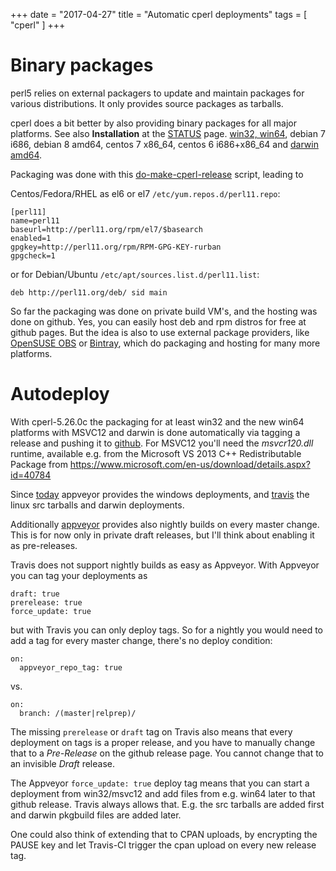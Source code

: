 +++
date = "2017-04-27"
title = "Automatic cperl deployments"
tags = [ "cperl" ]
+++

# Binary packages

perl5 relies on external packagers to update and maintain packages for
various distributions. It only provides source packages as tarballs.

cperl does a bit better by also providing binary packages for all
major platforms. See also **Installation** at the 
[STATUS](http://perl11.org/cperl/STATUS.html) page.
[win32, win64](http://perl11.org/win/), debian 7 i686, debian 8 amd64,
centos 7 x86\_64, centos 6 i686+x86_64 and [darwin amd64](http://perl11.org/osx/).

Packaging was done with this [do-make-cperl-release](https://github.com/perl11/cperl/blob/master/Porting/do-make-cperl-release) script, leading to

Centos/Fedora/RHEL as el6 or el7 `/etc/yum.repos.d/perl11.repo`:

    [perl11]
    name=perl11
    baseurl=http://perl11.org/rpm/el7/$basearch
    enabled=1
    gpgkey=http://perl11.org/rpm/RPM-GPG-KEY-rurban
    gpgcheck=1

or for Debian/Ubuntu `/etc/apt/sources.list.d/perl11.list`:

    deb http://perl11.org/deb/ sid main

So far the packaging was done on private build VM's, and the hosting
was done on github.  Yes, you can easily host deb and rpm distros for
free at github pages.  But the idea is also to use external package
providers, like [OpenSUSE OBS](https://build.opensuse.org/)
or [Bintray](https://bintray.com/perl11/), which do packaging and
hosting for many more platforms.

# Autodeploy

With cperl-5.26.0c the packaging for at least win32 and the new win64
platforms with MSVC12 and darwin is done automatically via tagging a release and pushing it
to [github](https://github.com/perl11/cperl/releases).
For MSVC12 you'll need the _msvcr120.dll_ runtime,
available e.g. from the Microsoft VS 2013 C++ Redistributable Package
from https://www.microsoft.com/en-us/download/details.aspx?id=40784

Since [today](https://github.com/perl11/cperl/commit/9a79df78a29fb50a3c2837cdd2a8422fe98b760a) appveyor provides the windows deployments, and [travis](https://travis-ci.org/perl11/cperl/builds) the linux src tarballs and darwin deployments.

Additionally [appveyor](https://ci.appveyor.com/project/rurban/cperl/history)
provides also nightly builds on every master change. This is for now
only in private draft releases, but I'll think about enabling it as
pre-releases.

Travis does not support nightly builds as easy as Appveyor.
With Appveyor you can tag your deployments as

    draft: true
    prerelease: true
    force_update: true

but with Travis you can only deploy tags. So for a nightly you would need to add a
tag for every master change, there's no deploy condition:

    on:
      appveyor_repo_tag: true

vs.

    on:
      branch: /(master|relprep)/

The missing `prerelease` or `draft` tag on Travis also means that
every deployment on tags is a proper release, and you have to manually
change that to a *Pre-Release* on the github release page. You cannot
change that to an invisible *Draft* release.

The Appveyor `force_update: true` deploy tag means that you can start
a deployment from win32/msvc12 and add files from e.g. win64 later to
that github release. Travis always allows that. E.g. the src tarballs
are added first and darwin pkgbuild files are added later.

One could also think of extending that to CPAN uploads, by encrypting the PAUSE key
and let Travis-CI trigger the cpan upload on every new release tag.
